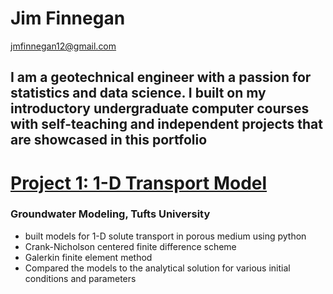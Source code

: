 # Jim Finnegan
[jmfinnegan12@gmail.com](mailto:jmfinnegan12@gmail.com?subject=GitHub%20Portfolio)

## I am a geotechnical engineer with a passion for statistics and data science. I built on my introductory undergraduate computer courses with self-teaching and independent projects that are showcased in this portfolio


# [Project 1: 1-D Transport Model](https://github.com/jmfinnegan12/1Dtransport)
### Groundwater Modeling, Tufts University
- built models for 1-D solute transport in porous medium using python
- Crank-Nicholson centered finite difference scheme
- Galerkin finite element method 
- Compared the models to the analytical solution for various initial conditions and parameters
